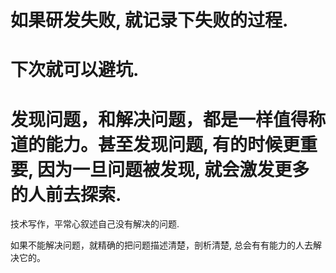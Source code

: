 

# 如果研发失败, 就记录下失败的过程.

# 下次就可以避坑.

# 发现问题，和解决问题，都是一样值得称道的能力。甚至发现问题, 有的时候更重要, 因为一旦问题被发现, 就会激发更多的人前去探索.


技术写作，平常心叙述自己没有解决的问题.

如果不能解决问题，就精确的把问题描述清楚，剖析清楚, 总会有有能力的人去解决它的。